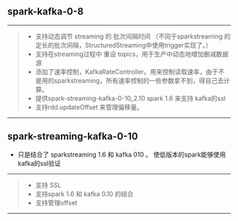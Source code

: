 ## spark-kafka-0-8
---------------------
> - 支持动态调节 streaming 的 批次间隔时间 （不同于sparkstreaming 的 定长的批次间隔，StructuredStreaming中使用trigger实现了。） <br/>
> - 支持在streaming过程中 重设 topics，用于生产中动态地增加删减数据源 <br/>
> - 添加了速率控制，KafkaRateController。用来控制读取速率，由于不是用的sparkstreaming，所有速率控制的一些参数拿不到，得自己去计算。
> - 提供spark-streaming-kafka-0-10_2.10 spark 1.6 来支持 kafka的ssl <br/>
> - 支持rdd.updateOffset 来管理偏移量。 <br/>
--------------------

 ## spark-streaming-kafka-0-10
 * 只是结合了 sparkstreaming 1.6 和 kafka 010 。 使低版本的spark能够使用kafka的ssl验证 <br>
 --------------------
 > * 支持 SSL
 > * 支持spark 1.6 和 kafka 0.10 的结合
 > * 支持管理offset
 --------------------
